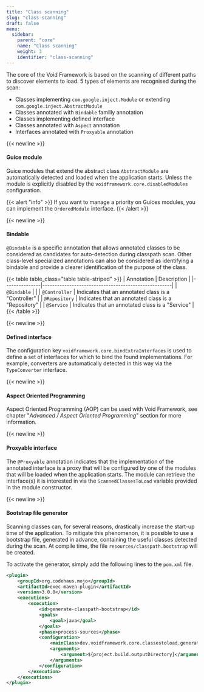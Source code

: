 ```yaml
---
title: "Class scanning"
slug: "class-scanning"
draft: false
menu:
  sidebar:
    parent: "core"
    name: "Class scanning"
    weight: 3
    identifier: "class-scanning"
---
```


The core of the Void Framework is based on the scanning of different paths to discover elements to load.
5 types of elements are recognised during the scan:

* Classes implementing `com.google.inject.Module` or extending `com.google.inject.AbstractModule`
* Classes annotated with `Bindable` familly annotation
* Classes implementing defined interface
* Classes annotated with `Aspect` annotation
* Interfaces annotated with `Proxyable` annotation



{{< newline >}}
#### Guice module

Guice modules that extend the abstract class `AbstractModule` are automatically detected and loaded when the application starts. Unless the module is explicitly disabled by the `voidframework.core.disabledModules` configuration.

{{< alert "info" >}}
If you want to manage a priority on Guices modules, you can implement the <code>OrderedModule</code> interface.
{{< /alert >}}


{{< newline >}}
#### Bindable

`@Bindable` is a specific annotation that allows annotated classes to be considered as candidates for auto-detection during classpath scan.
Other class-level specialized annotations can also be considered as identifying a bindable and provide a clearer identification of the purpose of the class.


{{< table table_class="table table-striped" >}}
| Annotation    | Description                                         |
|---------------|-----------------------------------------------------|
| `@Bindable`   |                                                     |
| `@Controller` | Indicates that an annotated class is a "Controller" |
| `@Repository` | Indicates that an annotated class is a "Repository" |
| `@Service`    | Indicates that an annotated class is a "Service"    |
{{< /table >}}



{{< newline >}}
#### Defined interface

The configuration key `voidframework.core.bindExtraInterfaces` is used to define a set of interfaces for which to bind the found implementations. For example, converters are automatically detected in this way via the `TypeConverter` interface.



{{< newline >}}
#### Aspect Oriented Programming

Aspect Oriented Programming (AOP) can be used with Void Framework, see chapter "*Advanced / Aspect Oriented Programming*" section for more information.



{{< newline >}}
#### Proxyable interface

The `@Proxyable` annotation indicates that the implementation of the annotated interface is a proxy that will be configured by one of the modules that will be loaded when the application starts. The module can retrieve the interface(s) it is interested in via the `ScannedClassesToLoad` variable provided in the module constructor.



{{< newline >}}
#### Bootstrap file generator

Scanning classes can, for several reasons, drastically increase the start-up time of the application. To mitigate this phenomenon, it is possible to use a bootstrap file, generated in advance, containing the useful classes detected during the scan. At compile time, the file `resources/classpath.bootstrap` will be created.

To activate the generator, simply add the following lines to the `pom.xml` file.

```xml
<plugin>
    <groupId>org.codehaus.mojo</groupId>
    <artifactId>exec-maven-plugin</artifactId>
    <version>3.0.0</version>
    <executions>
        <execution>
            <id>generate-classpath-bootstrap</id>
            <goals>
                <goal>java</goal>
            </goals>
            <phase>process-sources</phase>
            <configuration>
                <mainClass>dev.voidframework.core.classestoload.generator.ClasspathBootstrapGenerator</mainClass>
                <arguments>
                    <argument>${project.build.outputDirectory}</argument>
                </arguments>
            </configuration>
        </execution>
    </executions>
</plugin>
```
